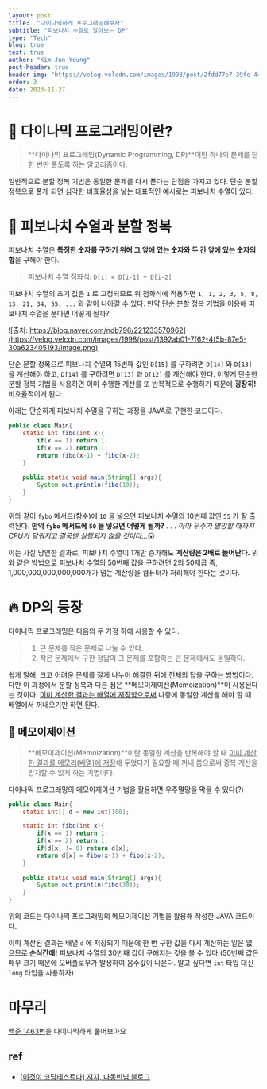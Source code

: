 ```yaml
---
layout: post
title:  "다이나믹하게 프로그래밍해보자"
subtitle: "피보나치 수열로 알아보는 DP"
type: "Tech"
blog: true
text: true
author: "Kim Jun Young"
post-header: true
header-img: "https://velog.velcdn.com/images/1998/post/2fdd77e7-39fe-44d4-a792-6f521b47329a/image.webp"
order: 3
date: 2023-11-27
---
```


# 🧐 다이나믹 프로그래밍이란?

> **다이나믹 프로그래밍(Dynamic Programming, DP)**이란 하나의 문제를 단 한 번만 풀도록 하는 알고리즘이다.

일반적으로 분할 정복 기법은 동일한 문제를 다시 푼다는 단점을 가지고 있다. 단순 분할 정복으로 풀게 되면 심각한 비효율성을 낳는 대표적인 예시로는 피보나치 수열이 있다.

# 📜 피보나치 수열과 분할 정복

피보나치 수열은 **특정한 숫자를 구하기 위해 그 앞에 있는 숫자와 두 칸 앞에 있는 숫자의 합**을 구해야 한다.

> 피보나치 수열 점화식: `D[i] = D[i-1] + D[i-2]`

피보나치 수열의 초기 값은 `1` 로 고정되므로 위 점화식에 적용하면 `1, 1, 2, 3, 5, 8, 13, 21, 34, 55, ...` 와 같이 나아갈 수 있다.
만약 단순 분할 정복 기법을 이용해 피보나치 수열을 푼다면 어떻게 될까?

![출처: https://blog.naver.com/ndb796/221233570962](https://velog.velcdn.com/images/1998/post/1392ab01-7f62-4f5b-87e5-30a623405193/image.png)

단순 분할 정복으로 피보나치 수열의 15번째 값인 `D[15]` 를 구하려면 `D[14]` 와 `D[13]` 을 계산해야 하고, `D[14]` 를 구하려면 `D[13]` 과 `D[12]` 를 계산해야 한다.
이렇게 단순한 분할 정복 기법을 사용하면 이미 수행한 계산를 또 반복적으로 수행하기 때문에 **굉장히!** 비효율적이게 된다.

아래는 단순하게 피보나치 수열을 구하는 과정을 JAVA로 구현한 코드이다.

```java
public class Main{
    static int fibo(int x){
        if(x == 1) return 1;
        if(x == 2) return 1;
        return fibo(x-1) + fibo(x-2);
    }
    
    public static void main(String[] args){
        System.out.println(fibo(10));
    }
}
```

위와 같이 `fybo` 메서드(함수)에 `10` 을 넣으면 피보나치 수열의 10번째 값인 `55` 가 잘 출력된다. **만약 `fybo` 메서드에 `50` 을 넣으면 어떻게 될까?**
.
.
.
_아마 우주가 멸망할 때까지 CPU가 달궈지고 결국엔 실행되지 않을 것이다..._😮

이는 사실 당연한 결과로, 피보나치 수열이 1개만 증가해도 **계산량은 2배로 늘어난다.** 위와 같은 방법으로 피보나치 수열의 50번째 값을 구하려면 2의 50제곱 즉, 1,000,000,000,000,000개가 넘는 계산량을 컴퓨터가 처리해야 한다는 것이다.

# 🔥 DP의 등장

다이나믹 프로그래밍은 다음의 두 가정 하에 사용할 수 있다.

> 1. 큰 문제를 작은 문제로 나눌 수 있다.
> 2. 작은 문제에서 구한 정답이 그 문제를 포함하는 큰 문제에서도 동일하다.

쉽게 말해, 크고 어려운 문제를 잘게 나누어 해결한 뒤에 전체의 답을 구하는 방법이다. 다만 이 과정에서 분할 정복과 다른 점은 **메모이제이션(Memoization)**이 사용된다는 것이다. <u>이미 계산한 결과는 배열에 저장함으로써</u> 나중에 동일한 계산을 해야 할 때 배열에서 꺼내오기만 하면 된다.

## 📝 메모이제이션
> **메모이제이션(Memoization)**이란 동일한 계산을 반복해야 할 때 <u>이미 계산한 결과를 메모리(배열)에 저장</u>해 두었다가 필요할 때 꺼내 씀으로써 중복 계산을 방지할 수 있게 하는 기법이다.

다이나믹 프로그래밍의 메모이제이션 기법을 활용하면 우주멸망을 막을 수 있다(?)

```java
public class Main{
    static int[] d = new int[100];

    static int fibo(int x){
        if(x == 1) return 1;
        if(x == 2) return 1;
        if(d[x] != 0) return d[x];
        return d[x] = fibo(x-1) + fibo(x-2);
    }
    
    public static void main(String[] args){
        System.out.println(fibo(30));
    }
}
```

위의 코드는 다이나믹 프로그래밍의 메모이제이션 기법을 활용해 작성한 JAVA 코드이다.

이미 계산된 결과는 배열 `d` 에 저장되기 때문에 한 번 구한 값을 다시 계산하는 일은 없으므로 **순식간에!** 피보나치 수열의 30번째 값이 구해지는 것을 볼 수 있다.(50번째 값은 매우 크기 때문에 오버플로우가 발생하여 음수값이 나온다. 알고 싶다면 `int` 타입 대신 `long` 타입을 사용하자)

# 마무리
[백준 1463번](https://www.acmicpc.net/problem/1463)을 다이나믹하게 풀어보아요
## ref
* <a href="https://www.google.com/" target="_blank">[이것이 코딩테스트다] 저자, 나동빈님 블로그</a>